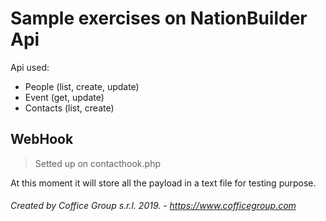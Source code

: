# Sample exercises on NationBuilder Api

Api used: 
* People (list, create, update)
* Event (get, update)
* Contacts (list, create)


## WebHook

> Setted up on contacthook.php

At this moment it will store all the payload in a text file for testing purpose.







###### Created by Coffice Group s.r.l. 2019. - https://www.cofficegroup.com 
